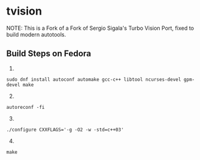 # tvision
NOTE: This is a Fork of a Fork of Sergio Sigala's Turbo Vision Port, fixed to build modern autotools.

## Build Steps on Fedora

1.
```
sudo dnf install autoconf automake gcc-c++ libtool ncurses-devel gpm-devel make
```

2.
```
autoreconf -fi
```

3.
```
./configure CXXFLAGS='-g -O2 -w -std=c++03'
```

4.
```
make
```
